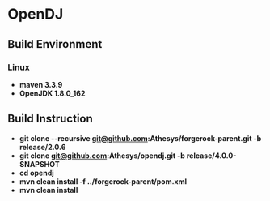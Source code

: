 # OpenDJ

## Build Environment

### Linux
* **maven 3.3.9**
* **OpenJDK 1.8.0_162**

## Build Instruction

* **git clone --recursive git@github.com:Athesys/forgerock-parent.git -b release/2.0.6**
* **git clone git@github.com:Athesys/opendj.git -b release/4.0.0-SNAPSHOT**
* **cd opendj**
* **mvn clean install -f ../forgerock-parent/pom.xml**
* **mvn clean install**


